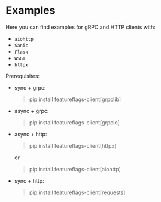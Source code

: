 Examples
========

Here you can find examples for gRPC and HTTP clients with:

- `aiohttp`
- `Sanic`
- `Flask`
- `WSGI`
- `httpx`

Prerequisites:

- sync + grpc:

    > pip install featureflags-client[grpclib]

- async + grpc:

  > pip install featureflags-client[grpcio]

- async + http:

  > pip install featureflags-client[httpx]

    or 

  > pip install featureflags-client[aiohttp]

- sync + http:

  > pip install featureflags-client[requests]
